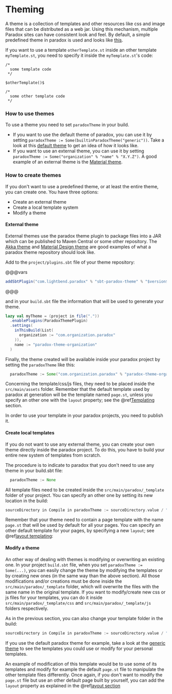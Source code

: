 # Theming

A theme is a collection of templates and other resources like css and image files that can be distributed as a web jar. Using this mechanism, multiple Paradox sites can have consistent look and feel. By default, a simple predefined theme in paradox is used and looks like [this](https://github.com/lightbend/paradox/tree/master/themes/generic/src/main/assets).

If you want to use a template `otherTemplate.st` inside an other template `myTemplate.st`, you need to specify it inside the `myTemplate.st`'s code:

```
/*
  some template code
 */

$otherTemplate()$

/*
  some other template code
 */
```

### How to use themes

To use a theme you need to set `paradoxTheme` in your build.

- If you want to use the default theme of paradox, you can use it by setting `paradoxTheme := Some(builtinParadoxTheme("generic"))`. Take a look at this [default theme](https://github.com/lightbend/paradox/tree/master/themes/generic/src/main/assets) to get an idea of how it looks like.
- If you want to use an external theme, you can use it by setting `paradoxTheme := Some("organization" % "name" % "X.Y.Z")`. A good example of an external theme is the [Material theme](https://github.com/jonas/paradox-material-theme).


### How to create themes

If you don't want to use a predefined theme, or at least the entire theme, you can create one. You have three options:

- Create an external theme
- Create a local template system
- Modify a theme

#### External theme

External themes use the paradox theme plugin to package files into a JAR which
can be published to Maven Central or some other repository. The
[Akka theme](https://github.com/akka/akka-paradox) and
[Material Design theme](https://github.com/jonas/paradox-material-theme) are
good examples of what a paradox theme repository should look like.

Add to the `project/plugins.sbt` file of your theme repository:

@@@vars
```scala
addSbtPlugin("com.lightbend.paradox" % "sbt-paradox-theme" % "$version$")
```
@@@

and in your `build.sbt` file the information that will be used to generate your theme.

```scala
lazy val myTheme = (project in file("."))
  .enablePlugins(ParadoxThemePlugin)
  .settings(
    inThisBuild(List(
      organization := "com.organization.paradox"
    )),
    name := "paradox-theme-organization"
  )
```

Finally, the theme created will be available inside your paradox project by setting the `paradoxTheme` like this:

```scala
  paradoxTheme := Some("com.organization.paradox" % "paradox-theme-organization" % "X.Y.Z")
```

Concerning the template/css/js files, they need to be placed inside the `src/main/assets` folder.
Remember that the default template used by paradox at generation will be the template named `page.st`, unless you specify an other one with the `layout` property; see the @ref[Templating](templating.md#layout) section.

In order to use your template in your paradox projects, you need to publish it.

#### Create local templates

If you do not want to use any external theme, you can create your own theme directly inside the paradox project. To do this, you have to build your entire new system of templates from scratch.

The procedure is to indicate to paradox that you don't need to use any theme in your build.sbt file:

```scala
  paradoxTheme := None
```

All template files need to be created inside the `src/main/paradox/_template` folder of your project. You can specify an other one by setting its new location in the build:
```scala
sourceDirectory in Compile in paradoxTheme := sourceDirectory.value / "main" / "paradox" / "templatesConfig"
```

Remember that your theme need to contain a page template with the name `page.st` that will be used by default for all your pages. You can specify an other default template for your pages, by specifying a new `layout`; see @ref[layout templating](templating.md#layout):

#### Modify a theme

An other way of dealing with themes is modifying or overwriting an existing one. In your project `build.sbt` file, when you set `paradoxTheme := Some(...)`, you can easily change the theme by modifying the templates or by creating new ones (in the same way than the above section). All those modifications and/or creations must be done inside the `src/main/paradox/_template` folder, which will overwrite the files with the same name in the original template. If you want to modify/create new css or js files for your templates, you can do it inside `src/main/paradox/_template/css` and `src/main/paradox/_template/js` folders respectively.

As in the previous section, you can also change your template folder in the build:
```scala
sourceDirectory in Compile in paradoxTheme := sourceDirectory.value / "main" / "paradox" / "templatesConfig"
```

If you use the default paradox theme for example, take a look at the [generic theme](https://github.com/lightbend/paradox/tree/master/themes/generic/src/main/assets) to see the templates you could use or modify for your personal templates.

An example of modification of this template would be to use some of its templates and modify for example the default `page.st` file to manipulate the other template files differently. Once again, if you don't want to modify the `page.st` file but use an other default page built by yourself, you can add the `layout` property as explained in the @ref[layout section](templating.md#layout)
